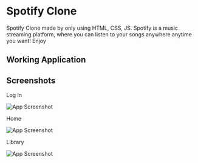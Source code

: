 
# Spotify Clone

Spotify Clone made by only using HTML, CSS, JS. Spotify is a music streaming platform, where you can listen to your songs anywhere anytime you want! Enjoy



## Working Application





## Screenshots

Log In

![App Screenshot]()

Home

![App Screenshot]()


Library

![App Screenshot]()

